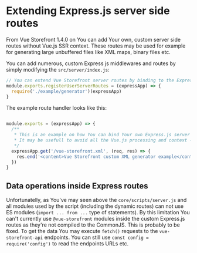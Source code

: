 # Extending Express.js server side routes

From Vue Storefront 1.4.0 on You can add Your own, custom server side routes without Vue.js SSR context. These routes may be used for example for generating large unbuffered files like XML maps, binary files etc.

You can add numerous, custom Express js middlewares and routes by simply modifying the `src/server/index.js`:

```js
// You can extend Vue Storefront server routes by binding to the Express.js (expressApp) in here
module.exports.registerUserServerRoutes = (expressApp) => {
  require('./example/generator')(expressApp)
}
```

The example route handler looks like this:

```js

module.exports = (expressApp) => {
  /**
   * This is an example on how You can bind Your own Express.js server routes to SSR server running Vue Storefront.
   * It may be usefull to avoid all the Vue.js processing and context - and useful for example for large XML/binary file generation
   */
  expressApp.get('/vue-storefront.xml', (req, res) => {
    res.end('<content>Vue Storefront custom XML generator example</content>')
  })
}
```

## Data operations inside Express routes

Unfortunatelly, as You've may seen above the `core/scripts/server.js` and all modules used by the script (including the dynamic routes) can not use ES modules (`import ... from ...` type of statements). By this limitation You can't currently use `@vue-storefront` modules inside the custom Express.js routes as they're not compiled to the CommonJS. This is probably to be fixed. To get the data You may execute `fetch()` requests to the `vue-storefront-api` endpoints. You can still use `const config = require('config')` to read the endpoints URLs etc.